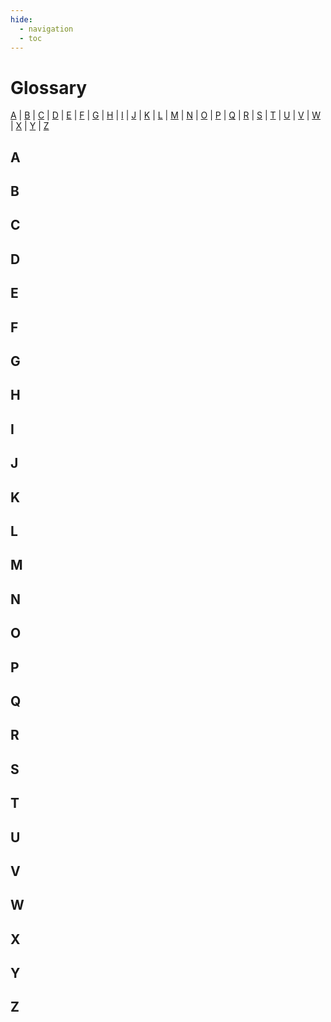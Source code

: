 ```yaml
---
hide:
  - navigation
  - toc
---
```


# Glossary

[A](#AA) | [B](##B) | [C](##C) | [D](##D) | [E](##E) | [F](##F) | [G](##G) | [H](##H) | [I](##I) | [J](##J) | [K](##K) | [L](##L) | [M](##M) | [N](##N) | [O](##O) | [P](##P) | [Q](##Q) | [R](##R) | [S](##S) | [T](##T) | [U](##U) | [V](##V) | [W](##W) | [X](##X) | [Y](##Y) | [Z](##Z)

## A

## B

## C

## D

## E

## F

## G

## H

## I

## J

## K

## L

## M

## N

## O

## P

## Q

## R

## S

## T

## U

## V

## W

## X

## Y

## Z
